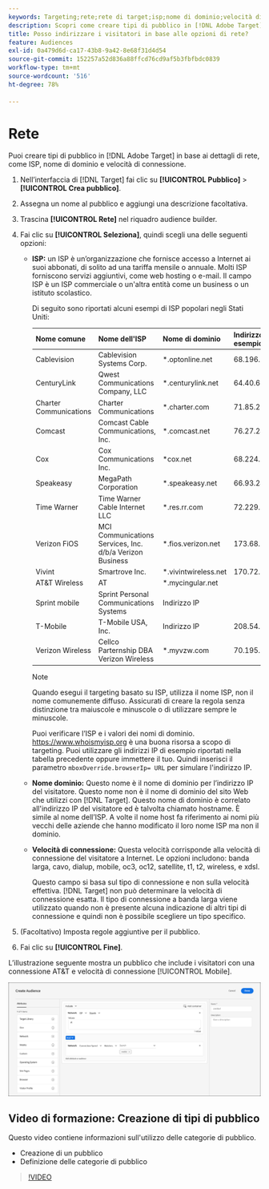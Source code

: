 ```yaml
---
keywords: Targeting;rete;rete di target;isp;nome di dominio;velocità di connessione;isp target;nome di dominio target;velocità di connessione target
description: Scopri come creare tipi di pubblico in [!DNL Adobe Target] in base ai dettagli della rete.
title: Posso indirizzare i visitatori in base alle opzioni di rete?
feature: Audiences
exl-id: 0a479d6d-ca17-43b8-9a42-8e68f31d4d54
source-git-commit: 152257a52d836a88ffcd76cd9af5b3fbfbdc0839
workflow-type: tm+mt
source-wordcount: '516'
ht-degree: 78%

---
```


# Rete

Puoi creare tipi di pubblico in [!DNL Adobe Target] in base ai dettagli di rete, come ISP, nome di dominio e velocità di connessione.

1. Nell’interfaccia di [!DNL Target] fai clic su **[!UICONTROL Pubblico]** > **[!UICONTROL Crea pubblico]**.
1. Assegna un nome al pubblico e aggiungi una descrizione facoltativa.
1. Trascina **[!UICONTROL Rete]** nel riquadro audience builder.
1. Fai clic su **[!UICONTROL Seleziona]**, quindi scegli una delle seguenti opzioni:

   * **ISP:** un ISP è un’organizzazione che fornisce accesso a Internet ai suoi abbonati, di solito ad una tariffa mensile o annuale. Molti ISP forniscono servizi aggiuntivi, come web hosting o e-mail. Il campo ISP è un ISP commerciale o un&#39;altra entità come un business o un istituto scolastico.

      Di seguito sono riportati alcuni esempi di ISP popolari negli Stati Uniti:

      | Nome comune | Nome dell&#39;ISP | Nome di dominio | Indirizzo IP di esempio |
      |---|---|---|---|
      | Cablevision | Cablevision Systems Corp. | &#42;.optonline.net | 68.196.130.239 |
      | CenturyLink | Qwest Communications Company, LLC | &#42;.centurylink.net | 64.40.65.0 |
      | Charter Communications | Charter Communications | &#42;.charter.com | 71.85.225.124 |
      | Comcast | Comcast Cable Communications, Inc. | &#42;.comcast.net | 76.27.24.28 |
      | Cox | Cox Communications Inc. | &#42;cox.net | 68.224.174.22 |
      | Speakeasy | MegaPath Corporation | &#42;.speakeasy.net | 66.93.240.0 |
      | Time Warner | Time Warner Cable Internet LLC | &#42;.res.rr.com | 72.229.28.185 |
      | Verizon FiOS | MCI Communications Services, Inc. d/b/a Verizon Business | &#42;.fios.verizon.net | 173.68.112.34 |
      | Vivint | Smartrove Inc. | &#42;.vivintwireless.net | 170.72.26.105 |
      | AT&amp;T Wireless | AT | &#42;.mycingular.net |  |
      | Sprint mobile | Sprint Personal Communications Systems | Indirizzo IP |  |
      | T-Mobile | T-Mobile USA, Inc. | Indirizzo IP | 208.54.86.0 |
      | Verizon Wireless | Cellco Parternship DBA Verizon Wireless | &#42;.myvzw.com | 70.195.74.199 |

      >[!NOTE]
      >
      >Quando esegui il targeting basato su ISP, utilizza il nome ISP, non il nome comunemente diffuso. Assicurati di creare la regola senza distinzione tra maiuscole e minuscole o di utilizzare sempre le minuscole.

      Puoi verificare l’ISP e i valori dei nomi di dominio. [](https://www.whoismyisp.org)https://www.whoismyisp.org è una buona risorsa a scopo di targeting. Puoi utilizzare gli indirizzi IP di esempio riportati nella tabella precedente oppure immettere il tuo. Quindi inserisci il parametro `mboxOverride.browserIp= URL` per simulare l&#39;indirizzo IP.

   * **Nome dominio:** Questo nome è il nome di dominio per l’indirizzo IP del visitatore. Questo nome non è il nome di dominio del sito Web che utilizzi con [!DNL Target]. Questo nome di dominio è correlato all&#39;indirizzo IP del visitatore ed è talvolta chiamato hostname. È simile al nome dell’ISP. A volte il nome host fa riferimento ai nomi più vecchi delle aziende che hanno modificato il loro nome ISP ma non il dominio.
   * **Velocità di connessione:** Questa velocità corrisponde alla velocità di connessione del visitatore a Internet. Le opzioni includono: banda larga, cavo, dialup, mobile, oc3, oc12, satellite, t1, t2, wireless, e xdsl.

      Questo campo si basa sul tipo di connessione e non sulla velocità effettiva. [!DNL Target] non può determinare la velocità di connessione esatta. Il tipo di connessione a banda larga viene utilizzato quando non è presente alcuna indicazione di altri tipi di connessione e quindi non è possibile scegliere un tipo specifico.

1. (Facoltativo) Imposta regole aggiuntive per il pubblico.
1. Fai clic su **[!UICONTROL Fine]**.

L’illustrazione seguente mostra un pubblico che include i visitatori con una connessione AT&amp;T e velocità di connessione [!UICONTROL Mobile].

![Targeting della rete](assets/target_network.png)

## Video di formazione: Creazione di tipi di pubblico

Questo video contiene informazioni sull&#39;utilizzo delle categorie di pubblico.

* Creazione di un pubblico
* Definizione delle categorie di pubblico

>[!VIDEO](https://video.tv.adobe.com/v/17392)
